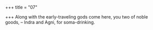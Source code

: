 +++
title = "07"

+++
Along with the early-traveling gods come here, you two of noble goods, – Indra and Agni, for soma-drinking.